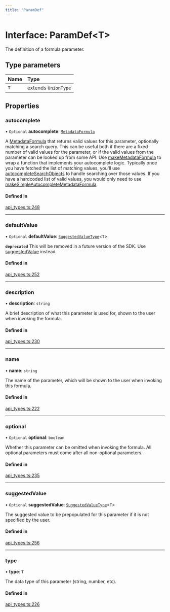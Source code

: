 ```yaml
---
title: "ParamDef"
---
```

# Interface: ParamDef<T\>

The definition of a formula parameter.

## Type parameters

| Name | Type |
| :------ | :------ |
| `T` | extends `UnionType` |

## Properties

### autocomplete

• `Optional` **autocomplete**: [`MetadataFormula`](../types/MetadataFormula.md)

A [MetadataFormula](../types/MetadataFormula.md) that returns valid values for this parameter, optionally matching a search
query. This can be useful both if there are a fixed number of valid values for the parameter,
or if the valid values from the parameter can be looked up from some API.
Use [makeMetadataFormula](../functions/makeMetadataFormula.md) to wrap a function that implements your autocomplete logic.
Typically once you have fetched the list of matching values, you'll use
[autocompleteSearchObjects](../functions/autocompleteSearchObjects.md) to handle searching over those values.
If you have a hardcoded list of valid values, you would only need to use
[makeSimpleAutocompleteMetadataFormula](../functions/makeSimpleAutocompleteMetadataFormula.md).

#### Defined in

[api_types.ts:248](https://github.com/coda/packs-sdk/blob/main/api_types.ts#L248)

___

### defaultValue

• `Optional` **defaultValue**: [`SuggestedValueType`](../types/SuggestedValueType.md)<`T`\>

**`deprecated`** This will be removed in a future version of the SDK. Use [suggestedValue](ParamDef.md#suggestedvalue) instead.

#### Defined in

[api_types.ts:252](https://github.com/coda/packs-sdk/blob/main/api_types.ts#L252)

___

### description

• **description**: `string`

A brief description of what this parameter is used for, shown to the user when invoking the formula.

#### Defined in

[api_types.ts:230](https://github.com/coda/packs-sdk/blob/main/api_types.ts#L230)

___

### name

• **name**: `string`

The name of the parameter, which will be shown to the user when invoking this formula.

#### Defined in

[api_types.ts:222](https://github.com/coda/packs-sdk/blob/main/api_types.ts#L222)

___

### optional

• `Optional` **optional**: `boolean`

Whether this parameter can be omitted when invoking the formula.
All optional parameters must come after all non-optional parameters.

#### Defined in

[api_types.ts:235](https://github.com/coda/packs-sdk/blob/main/api_types.ts#L235)

___

### suggestedValue

• `Optional` **suggestedValue**: [`SuggestedValueType`](../types/SuggestedValueType.md)<`T`\>

The suggested value to be prepopulated for this parameter if it is not specified by the user.

#### Defined in

[api_types.ts:256](https://github.com/coda/packs-sdk/blob/main/api_types.ts#L256)

___

### type

• **type**: `T`

The data type of this parameter (string, number, etc).

#### Defined in

[api_types.ts:226](https://github.com/coda/packs-sdk/blob/main/api_types.ts#L226)
